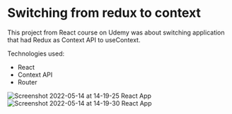 # Switching from redux to context

This project from React course on Udemy was about switching application that had Redux as Context API to useContext.

Technologies used:
- React
- Context API
- Router

![Screenshot 2022-05-14 at 14-19-25 React App](https://user-images.githubusercontent.com/71221268/168425406-f2dbc860-2485-44f2-82fd-af2e6d94454d.png)
![Screenshot 2022-05-14 at 14-19-30 React App](https://user-images.githubusercontent.com/71221268/168425410-95447fb8-530f-4aaf-99a7-cf3b54dede70.png)
